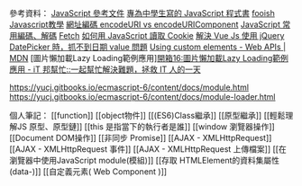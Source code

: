 
參考資料：
[JavaScript 參考文件](https://developer.mozilla.org/zh-TW/docs/Web/JavaScript/Reference)
[專為中學生寫的 JavaScript 程式書](https://ccckmit.gitbooks.io/javascript/content/)
[fooish Javascript教學](https://www.fooish.com/javascript/)
[網址編碼 encodeURI vs encodeURIComponent](https://kamadiam.com/encodeuri-vs-encodeuricomponent/#google_vignette)
[JavaScript 常用編碼、解碼](https://www.cythilya.tw/2020/07/24/encode-decode/)
[Fetch](https://developer.mozilla.org/zh-CN/docs/Web/API/Window/fetch#%E7%A4%BA%E4%BE%8B)
[如何用 JavaScript 讀取 Cookie](https://www.shubo.io/cookies/#%E5%A6%82%E4%BD%95%E7%94%A8-javascript-%E8%AE%80%E5%8F%96-cookie)
[解決 Vue Js 使用 jQuery DatePicker 時，抓不到日期 value 問題](https://dotblogs.com.tw/marsxie/2017/07/19/190143)
[Using custom elements - Web APIs | MDN](https://developer.mozilla.org/en-US/docs/Web/API/Web_components/Using_custom_elements#examples)
[圖片懶加載Lazy Loading範例應用][開箱16:圖片懶加載Lazy Loading範例應用 - iT 邦幫忙::一起幫忙解決難題，拯救 IT 人的一天](https://ithelp.ithome.com.tw/articles/10332085)

https://yucj.gitbooks.io/ecmascript-6/content/docs/module.html
https://yucj.gitbooks.io/ecmascript-6/content/docs/module-loader.html

個人筆記：
[[function]]
[[object物件]]
[[(ES6)Class繼承]]
[[原型繼承]]
[[輕鬆理解JS 原型、原型鏈]]
[[this 是指當下的執行者是誰]]
[[window 瀏覽器操作]]
[[Document DOM操作]]
[[非同步 Promise]]
[[AJAX - XMLHttpRequest]]
[[AJAX - XMLHttpRequest 事件]]
[[AJAX - XMLHttpRequest 上傳檔案]]
[[在瀏覽器中使用JavaScript module(模組)]]
[[存取 HTMLElement的資料集屬性(data-)]]
[[自定義元素( Web Component )]]